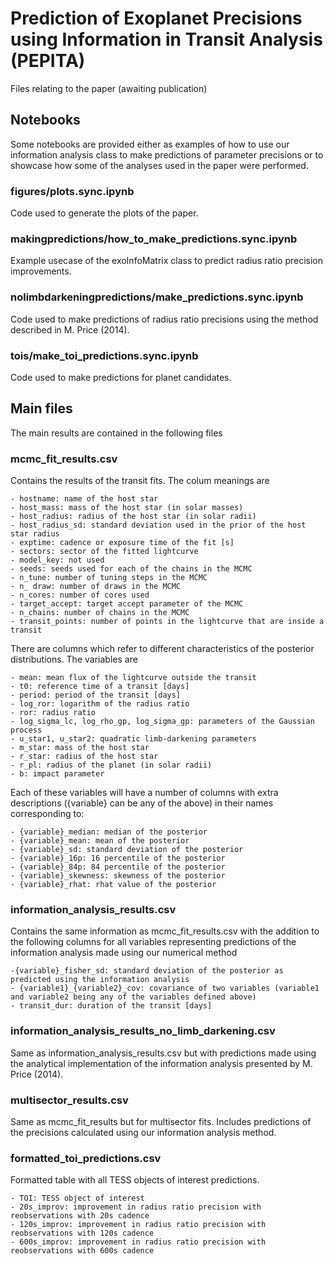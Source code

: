 # Prediction of Exoplanet Precisions using Information in Transit Analysis (PEPITA)

Files relating to the paper (awaiting publication)

## Notebooks

Some notebooks are provided either as examples of how to use our information analysis class to make predictions of parameter precisions or to showcase how some of the analyses used in the paper were performed.

### figures/plots.sync.ipynb

Code used to generate the plots of the paper.

### makingpredictions/how_to_make_predictions.sync.ipynb

Example usecase of the exoInfoMatrix class to predict radius ratio precision improvements.

### nolimbdarkeningpredictions/make_predictions.sync.ipynb

Code used to make predictions of radius ratio precisions using the method described in M. Price (2014).

### tois/make_toi_predictions.sync.ipynb

Code used to make predictions for planet candidates.

## Main files

The main results are contained in the following files

### mcmc_fit_results.csv

Contains the results of the transit fits. The colum meanings are

```{style="max_height:100px"}
- hostname: name of the host star
- host_mass: mass of the host star (in solar masses)
- host_radius: radius of the host star (in solar radii)
- host_radius_sd: standard deviation used in the prior of the host star radius
- exptime: cadence or exposure time of the fit [s]
- sectors: sector of the fitted lightcurve
- model_key: not used
- seeds: seeds used for each of the chains in the MCMC
- n_tune: number of tuning steps in the MCMC
- n_ draw: number of draws in the MCMC
- n_cores: number of cores used
- target_accept: target accept parameter of the MCMC
- n_chains: number of chains in the MCMC
- transit_points: number of points in the lightcurve that are inside a transit
```
There are columns which refer to different characteristics of the posterior distributions. The variables are

```{style="max_height:100px"}
- mean: mean flux of the lightcurve outside the transit
- t0: reference time of a transit [days]
- period: period of the transit [days]
- log_ror: logarithm of the radius ratio
- ror: radius ratio
- log_sigma_lc, log_rho_gp, log_sigma_gp: parameters of the Gaussian process
- u_star1, u_star2: quadratic limb-darkening parameters
- m_star: mass of the host star
- r_star: radius of the host star
- r_pl: radius of the planet (in solar radii)
- b: impact parameter
```
Each of these variables will have a number of columns with extra descriptions ({variable} can be any of the above) in their names corresponding to:

```{style="max_height:100px"}
- {variable}_median: median of the posterior
- {variable}_mean: mean of the posterior
- {variable}_sd: standard deviation of the posterior
- {variable}_16p: 16 percentile of the posterior
- {variable}_84p: 84 percentile of the posterior
- {variable}_skewness: skewness of the posterior
- {variable}_rhat: rhat value of the posterior
```

### information_analysis_results.csv

Contains the same information as mcmc_fit_results.csv with the addition to the following columns for all variables representing predictions of the information analysis made using our numerical method

```{style="max_height:100px"}
-{variable}_fisher_sd: standard deviation of the posterior as predicted using the information analysis
- {variable1}_{variable2}_cov: covariance of two variables (variable1 and variable2 being any of the variables defined above)
- transit_dur: duration of the transit [days]
```

### information_analysis_results_no_limb_darkening.csv

Same as information_analysis_results.csv but with predictions made using the analytical implementation of the information analysis presented by M. Price (2014).

### multisector_results.csv

Same as mcmc_fit_results but for multisector fits. Includes predictions of the precisions calculated using our information analysis method.

### formatted_toi_predictions.csv

Formatted table with all TESS objects of interest predictions.

```
- TOI: TESS object of interest
- 20s_improv: improvement in radius ratio precision with reobservations with 20s cadence
- 120s_improv: improvement in radius ratio precision with reobservations with 120s cadence
- 600s_improv: improvement in radius ratio precision with reobservations with 600s cadence
```
